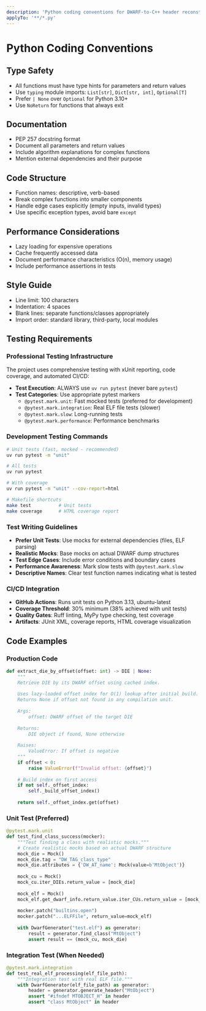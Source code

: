 ```yaml
---
description: 'Python coding conventions for DWARF-to-C++ header reconstruction'
applyTo: '**/*.py'
---
```


# Python Coding Conventions

## Type Safety

- All functions must have type hints for parameters and return values
- Use `typing` module imports: `List[str]`, `Dict[str, int]`, `Optional[T]`
- Prefer `| None` over `Optional` for Python 3.10+
- Use `NoReturn` for functions that always exit

## Documentation

- PEP 257 docstring format
- Document all parameters and return values
- Include algorithm explanations for complex functions
- Mention external dependencies and their purpose

## Code Structure

- Function names: descriptive, verb-based
- Break complex functions into smaller components
- Handle edge cases explicitly (empty inputs, invalid types)
- Use specific exception types, avoid bare `except`

## Performance Considerations

- Lazy loading for expensive operations
- Cache frequently accessed data
- Document performance characteristics (O(n), memory usage)
- Include performance assertions in tests

## Style Guide

- Line limit: 100 characters
- Indentation: 4 spaces
- Blank lines: separate functions/classes appropriately
- Import order: standard library, third-party, local modules

## Testing Requirements

### Professional Testing Infrastructure

The project uses comprehensive testing with xUnit reporting, code coverage, and automated CI/CD:

- **Test Execution**: ALWAYS use `uv run pytest` (never bare `pytest`)
- **Test Categories**: Use appropriate pytest markers
  - `@pytest.mark.unit`: Fast mocked tests (preferred for development)
  - `@pytest.mark.integration`: Real ELF file tests (slower)
  - `@pytest.mark.slow`: Long-running tests
  - `@pytest.mark.performance`: Performance benchmarks

### Development Testing Commands

```bash
# Unit tests (fast, mocked - recommended)
uv run pytest -m "unit"

# All tests
uv run pytest

# With coverage
uv run pytest -m "unit" --cov-report=html

# Makefile shortcuts
make test          # Unit tests
make coverage      # HTML coverage report
```

### Test Writing Guidelines

- **Prefer Unit Tests**: Use mocks for external dependencies (files, ELF parsing)
- **Realistic Mocks**: Base mocks on actual DWARF dump structures
- **Test Edge Cases**: Include error conditions and boundary cases
- **Performance Awareness**: Mark slow tests with `@pytest.mark.slow`
- **Descriptive Names**: Clear test function names indicating what is tested

### CI/CD Integration

- **GitHub Actions**: Runs unit tests on Python 3.13, ubuntu-latest
- **Coverage Threshold**: 30% minimum (38% achieved with unit tests)
- **Quality Gates**: Ruff linting, MyPy type checking, test coverage
- **Artifacts**: JUnit XML, coverage reports, HTML coverage visualization

## Code Examples

### Production Code
```python
def extract_die_by_offset(offset: int) -> DIE | None:
    """
    Retrieve DIE by its DWARF offset using cached index.
    
    Uses lazy-loaded offset index for O(1) lookup after initial build.
    Returns None if offset not found in any compilation unit.
    
    Args:
        offset: DWARF offset of the target DIE
        
    Returns:
        DIE object if found, None otherwise
        
    Raises:
        ValueError: If offset is negative
    """
    if offset < 0:
        raise ValueError(f"Invalid offset: {offset}")
    
    # Build index on first access
    if not self._offset_index:
        self._build_offset_index()
    
    return self._offset_index.get(offset)
```

### Unit Test (Preferred)
```python
@pytest.mark.unit
def test_find_class_success(mocker):
    """Test finding a class with realistic mocks."""
    # Create realistic mocks based on actual DWARF structure
    mock_die = Mock()
    mock_die.tag = "DW_TAG_class_type"
    mock_die.attributes = {'DW_AT_name': Mock(value=b'MtObject')}
    
    mock_cu = Mock()
    mock_cu.iter_DIEs.return_value = [mock_die]
    
    mock_elf = Mock()
    mock_elf.get_dwarf_info.return_value.iter_CUs.return_value = [mock_cu]
    
    mocker.patch("builtins.open")
    mocker.patch("...ELFFile", return_value=mock_elf)
    
    with DwarfGenerator("test.elf") as generator:
        result = generator.find_class("MtObject")
        assert result == (mock_cu, mock_die)
```

### Integration Test (When Needed)
```python
@pytest.mark.integration
def test_real_elf_processing(elf_file_path):
    """Integration test with real ELF file."""
    with DwarfGenerator(elf_file_path) as generator:
        header = generator.generate_header("MtObject")
        assert "#ifndef MTOBJECT_H" in header
        assert "class MtObject" in header
```
